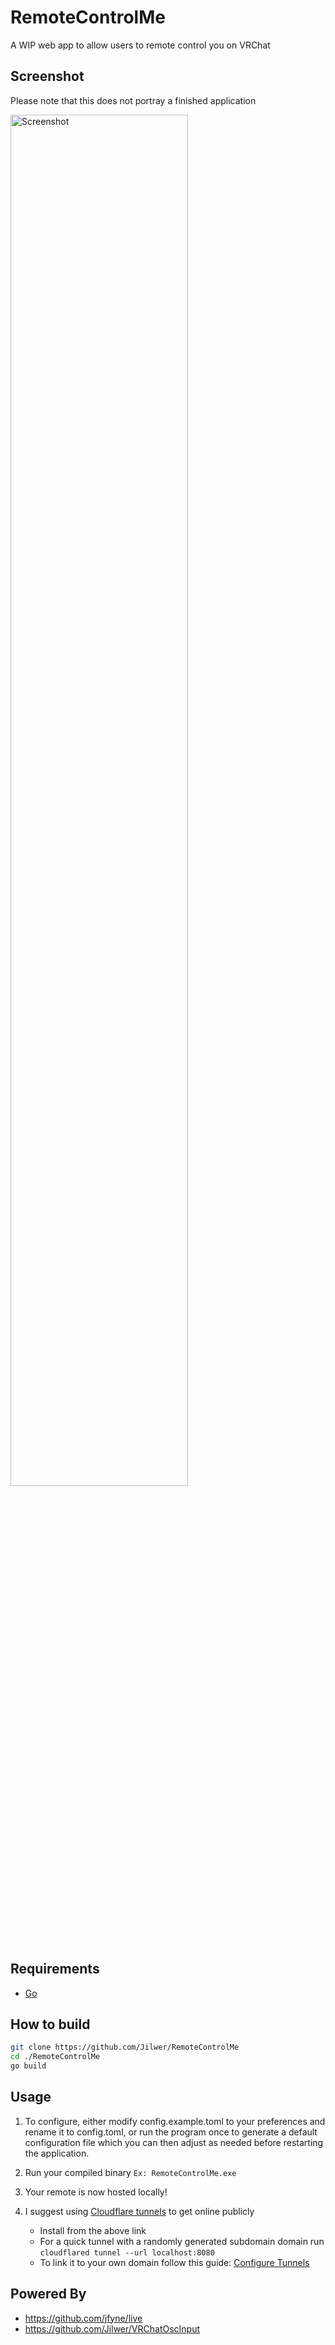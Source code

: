 # RemoteControlMe
A WIP web app to allow users to remote control you on VRChat

## Screenshot
Please note that this does not portray a finished application

<img src="https://github.com/user-attachments/assets/252b6a84-a03a-4c73-a5f3-b8c4c690ec91" width="75%" alt="Screenshot">

## Requirements
- [Go](https://go.dev/doc/install)

## How to build
```bash 
git clone https://github.com/Jilwer/RemoteControlMe
cd ./RemoteControlMe
go build
```


## Usage
1. To configure, either modify config.example.toml to your preferences and rename it to config.toml, or run the program once to generate a default configuration file which you can then adjust as needed before restarting the application.
2. Run your compiled binary `Ex: RemoteControlMe.exe`
3. Your remote is now hosted locally!

4. I suggest using [Cloudflare tunnels](https://developers.cloudflare.com/cloudflare-one/connections/connect-networks/downloads/) to get online publicly
   - Install from the above link
   - For a quick tunnel with a randomly generated subdomain domain run `cloudflared tunnel --url localhost:8080`
   - To link it to your own domain follow this guide: [Configure Tunnels](https://developers.cloudflare.com/cloudflare-one/connections/connect-networks/configure-tunnels/remote-management/)


## Powered By
- https://github.com/jfyne/live
- https://github.com/Jilwer/VRChatOscInput
